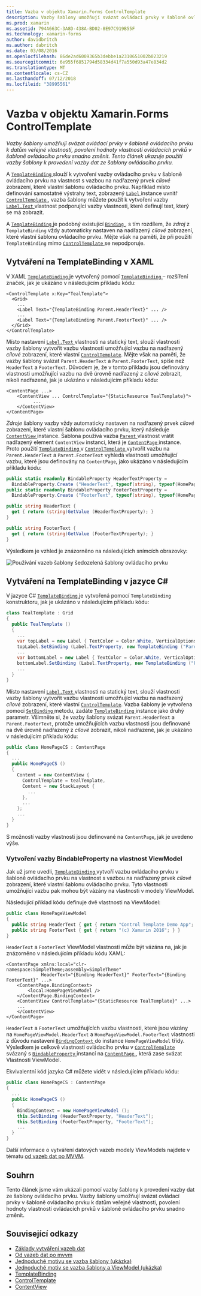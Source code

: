 ```yaml
---
title: Vazba v objektu Xamarin.Forms ControlTemplate
description: Vazby šablony umožňují svázat ovládací prvky v šabloně ovládacího prvku k datům veřejné vlastnosti, povolení hodnoty vlastností ovládacích prvků v šabloně ovládacího prvku snadno změnit. Tento článek ukazuje použití vazby šablony k provedení vazby dat ze šablony ovládacího prvku.
ms.prod: xamarin
ms.assetid: 794A663C-3A8D-438A-BD02-8E97C919B55F
ms.technology: xamarin-forms
author: davidbritch
ms.author: dabritch
ms.date: 03/08/2016
ms.openlocfilehash: 86de2ad6009365b3debbe1a2310651002b023219
ms.sourcegitcommit: 6e955f6851794d58334d41f7a550d93a47e834d2
ms.translationtype: MT
ms.contentlocale: cs-CZ
ms.lasthandoff: 07/12/2018
ms.locfileid: "38995561"
---
```

# <a name="binding-from-a-xamarinforms-controltemplate"></a>Vazba v objektu Xamarin.Forms ControlTemplate

_Vazby šablony umožňují svázat ovládací prvky v šabloně ovládacího prvku k datům veřejné vlastnosti, povolení hodnoty vlastností ovládacích prvků v šabloně ovládacího prvku snadno změnit. Tento článek ukazuje použití vazby šablony k provedení vazby dat ze šablony ovládacího prvku._

A [ `TemplateBinding` ](xref:Xamarin.Forms.TemplateBinding) slouží k vytvoření vazby ovládacího prvku v šabloně ovládacího prvku na vlastnost s vazbou na nadřazený prvek *cílové* zobrazení, které vlastní šablonu ovládacího prvku. Například místo definování samostatné výstrahy text, zobrazený [ `Label` ](xref:Xamarin.Forms.Label) instance uvnitř [ `ControlTemplate` ](xref:Xamarin.Forms.ControlTemplate), vazba šablony můžete použít k vytvoření vazby [ `Label.Text` ](xref:Xamarin.Forms.Label.Text) vlastnost podporující vazby vlastnosti, které definují text, který se má zobrazit.

A [ `TemplateBinding` ](xref:Xamarin.Forms.TemplateBinding) je podobný existující [ `Binding` ](xref:Xamarin.Forms.Binding), s tím rozdílem, že *zdroj* z `TemplateBinding` vždy automaticky nastaven na nadřazený *cílové* zobrazení, které vlastní šablonu ovládacího prvku. Mějte však na paměti, že při použití `TemplateBinding` mimo [ `ControlTemplate` ](xref:Xamarin.Forms.ControlTemplate) se nepodporuje.

## <a name="creating-a-templatebinding-in-xaml"></a>Vytváření na TemplateBinding v XAML

V XAML [ `TemplateBinding` ](xref:Xamarin.Forms.TemplateBinding) je vytvořený pomocí [ `TemplateBinding` ](xref:Xamarin.Forms.Xaml.TemplateBindingExtension) – rozšíření značek, jak je ukázáno v následujícím příkladu kódu:

```xaml
<ControlTemplate x:Key="TealTemplate">
  <Grid>
    ...
    <Label Text="{TemplateBinding Parent.HeaderText}" ... />
    ...
    <Label Text="{TemplateBinding Parent.FooterText}" ... />
  </Grid>
</ControlTemplate>
```

Místo nastavení [ `Label.Text` ](xref:Xamarin.Forms.Label.Text) vlastnosti na statický text, slouží vlastnosti vazby šablony vytvořit vazbu vlastnosti umožňující vazbu na nadřazený *cílové* zobrazení, které vlastní [ `ControlTemplate`](xref:Xamarin.Forms.ControlTemplate). Mějte však na paměti, že vazby šablony svázat `Parent.HeaderText` a `Parent.FooterText`, spíše než `HeaderText` a `FooterText`. Důvodem je, že v tomto příkladu jsou definovány vlastnosti umožňující vazbu na dvě úrovně nadřazený z *cílové* zobrazit, nikoli nadřazené, jak je ukázáno v následujícím příkladu kódu:

```xaml
<ContentPage ...>
    <ContentView ... ControlTemplate="{StaticResource TealTemplate}">
          ...
    </ContentView>
</ContentPage>
```

*Zdroje* šablony vazby vždy automaticky nastaven na nadřazený prvek *cílové* zobrazení, které vlastní šablonu ovládacího prvku, který následuje [ `ContentView` ](xref:Xamarin.Forms.ContentView) instance. Šablona používá vazba [ `Parent` ](xref:Xamarin.Forms.Element.Parent) vlastnost vrátit nadřazený element `ContentView` instanci, která je [ `ContentPage` ](xref:Xamarin.Forms.ContentPage) instance. Proto použití [ `TemplateBinding` ](xref:Xamarin.Forms.TemplateBinding) v [ `ControlTemplate` ](xref:Xamarin.Forms.ControlTemplate) vytvořit vazbu na `Parent.HeaderText` a `Parent.FooterText` vyhledá vlastnosti umožňující vazbu, které jsou definovány na `ContentPage`, jako ukázáno v následujícím příkladu kódu:

```csharp
public static readonly BindableProperty HeaderTextProperty =
  BindableProperty.Create ("HeaderText", typeof(string), typeof(HomePage), "Control Template Demo App");
public static readonly BindableProperty FooterTextProperty =
  BindableProperty.Create ("FooterText", typeof(string), typeof(HomePage), "(c) Xamarin 2016");

public string HeaderText {
  get { return (string)GetValue (HeaderTextProperty); }
}

public string FooterText {
  get { return (string)GetValue (FooterTextProperty); }
}
```

Výsledkem je vzhled je znázorněno na následujících snímcích obrazovky:

![](template-binding-images/teal-theme.png "Používání vazeb šablony šedozelená šablony ovládacího prvku")

## <a name="creating-a-templatebinding-in-c35"></a>Vytváření na TemplateBinding v jazyce C&#35;

V jazyce C# [ `TemplateBinding` ](xref:Xamarin.Forms.TemplateBinding) je vytvořená pomocí `TemplateBinding` konstruktoru, jak je ukázáno v následujícím příkladu kódu:

```csharp
class TealTemplate : Grid
{
  public TealTemplate ()
  {
    ...
    var topLabel = new Label { TextColor = Color.White, VerticalOptions = LayoutOptions.Center };
    topLabel.SetBinding (Label.TextProperty, new TemplateBinding ("Parent.HeaderText"));
    ...
    var bottomLabel = new Label { TextColor = Color.White, VerticalOptions = LayoutOptions.Center };
    bottomLabel.SetBinding (Label.TextProperty, new TemplateBinding ("Parent.FooterText"));
    ...
  }
}
```

Místo nastavení [ `Label.Text` ](xref:Xamarin.Forms.Label.Text) vlastnosti na statický text, slouží vlastnosti vazby šablony vytvořit vazbu vlastnosti umožňující vazbu na nadřazený *cílové* zobrazení, které vlastní [ `ControlTemplate`](xref:Xamarin.Forms.ControlTemplate). Vazba šablony je vytvořena pomocí [ `SetBinding` ](xref:Xamarin.Forms.BindableObject.SetBinding(Xamarin.Forms.BindableProperty,Xamarin.Forms.BindingBase)) metodu, zadáte [ `TemplateBinding` ](xref:Xamarin.Forms.TemplateBinding) instance jako druhý parametr. Všimněte si, že vazby šablony svázat `Parent.HeaderText` a `Parent.FooterText`, protože umožňujících vazbu vlastnosti jsou definované na dvě úrovně nadřazený z *cílové* zobrazit, nikoli nadřazené, jak je ukázáno v následujícím příkladu kódu:

```csharp
public class HomePageCS : ContentPage
{
  ...
  public HomePageCS ()
  {
    Content = new ContentView {
      ControlTemplate = tealTemplate,
      Content = new StackLayout {
        ...
      },
      ...
    };
    ...
  }
}
```

S možností vazby vlastnosti jsou definované na `ContentPage`, jak je uvedeno výše.

### <a name="binding-a-bindableproperty-to-a-viewmodel-property"></a>Vytvoření vazby BindableProperty na vlastnost ViewModel

Jak už jsme uvedli, [ `TemplateBinding` ](xref:Xamarin.Forms.TemplateBinding) vytvoří vazbu ovládacího prvku v šabloně ovládacího prvku na vlastnost s vazbou na nadřazený prvek *cílové* zobrazení, které vlastní šablonu ovládacího prvku. Tyto vlastnosti umožňující vazbu pak mohou být vázány na vlastnosti v modely ViewModel.

Následující příklad kódu definuje dvě vlastnosti na ViewModel:

```csharp
public class HomePageViewModel
{
  public string HeaderText { get { return "Control Template Demo App"; } }
  public string FooterText { get { return "(c) Xamarin 2016"; } }
}
```

`HeaderText` a `FooterText` ViewModel vlastnosti může být vázána na, jak je znázorněno v následujícím příkladu kódu XAML:

```xaml
<ContentPage xmlns:local="clr-namespace:SimpleTheme;assembly=SimpleTheme"
             HeaderText="{Binding HeaderText}" FooterText="{Binding FooterText}" ...>
    <ContentPage.BindingContext>
        <local:HomePageViewModel />
    </ContentPage.BindingContext>
    <ContentView ControlTemplate="{StaticResource TealTemplate}" ...>
    ...
    </ContentView>
</ContentPage>
```

`HeaderText` a `FooterText` umožňujících vazbu vlastnosti, které jsou vázány na `HomePageViewModel.HeaderText` a `HomePageViewModel.FooterText` vlastnosti z důvodu nastavení [ `BindingContext` ](xref:Xamarin.Forms.BindableObject.BindingContext) do instance `HomePageViewModel` třídy. Výsledkem je celkově vlastnosti ovládacího prvku v [ `ControlTemplate` ](xref:Xamarin.Forms.ControlTemplate) svázaný s [ `BindableProperty` ](xref:Xamarin.Forms.BindableProperty) instancí na [ `ContentPage` ](xref:Xamarin.Forms.ContentPage), která zase svázat Vlastnosti ViewModel.

Ekvivalentní kód jazyka C# můžete vidět v následujícím příkladu kódu:

```csharp
public class HomePageCS : ContentPage
{
  ...
  public HomePageCS ()
  {
    BindingContext = new HomePageViewModel ();
    this.SetBinding (HeaderTextProperty, "HeaderText");
    this.SetBinding (FooterTextProperty, "FooterText");
    ...
  }
}
```

Další informace o vytváření datových vazeb modely ViewModels najdete v tématu [od vazeb dat po MVVM](~/xamarin-forms/xaml/xaml-basics/data-bindings-to-mvvm.md).

## <a name="summary"></a>Souhrn

Tento článek jsme vám ukázali pomocí vazby šablony k provedení vazby dat ze šablony ovládacího prvku. Vazby šablony umožňují svázat ovládací prvky v šabloně ovládacího prvku k datům veřejné vlastnosti, povolení hodnoty vlastností ovládacích prvků v šabloně ovládacího prvku snadno změnit.



## <a name="related-links"></a>Související odkazy

- [Základy vytváření vazeb dat](~/xamarin-forms/xaml/xaml-basics/data-binding-basics.md)
- [Od vazeb dat po mvvm](~/xamarin-forms/xaml/xaml-basics/data-bindings-to-mvvm.md)
- [Jednoduché motivu se vazba šablony (ukázka)](https://developer.xamarin.com/samples/xamarin-forms/templates/controltemplates/simplethemewithtemplatebinding/)
- [Jednoduché motiv se vazba šablony a ViewModel (ukázka)](https://developer.xamarin.com/samples/xamarin-forms/templates/controltemplates/simplethemewithtemplatebindingandviewmodel/)
- [TemplateBinding](xref:Xamarin.Forms.TemplateBinding)
- [ControlTemplate](xref:Xamarin.Forms.ControlTemplate)
- [ContentView](xref:Xamarin.Forms.ContentView)
